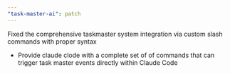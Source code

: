 ```yaml
---
"task-master-ai": patch
---
```


Fixed the comprehensive taskmaster system integration via custom slash commands with proper syntax

- Provide claude clode with a complete set of of commands that can trigger task master events directly within Claude Code
